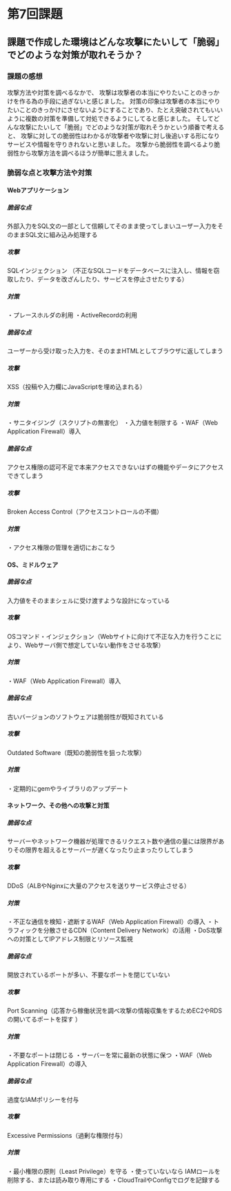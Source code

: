 # 第7回課題　

## 課題で作成した環境はどんな攻撃にたいして「脆弱」でどのような対策が取れそうか？

### 課題の感想

攻撃方法や対策を調べるなかで、
攻撃は攻撃者の本当にやりたいことのきっかけを作る為の手段に過ぎないと感じました。
対策の印象は攻撃者の本当にやりたいことのきっかけにさせないようにすることであり、たとえ突破されてもいいように複数の対策を準備して対処できるようにしてると感じました。
そしてどんな攻撃にたいして「脆弱」でどのような対策が取れそうかという順番で考えると、
攻撃に対しての脆弱性はわかるが攻撃者や攻撃に対し後追いする形になりサービスや情報を守りきれないと思いました。
攻撃から脆弱性を調べるより脆弱性から攻撃方法を調べるほうが簡単に思えました。

### 脆弱な点と攻撃方法や対策

#### Webアプリケーション

##### 脆弱な点

外部入力をSQL文の一部として信頼してそのまま使ってしまいユーザー入力をそのままSQL文に組み込み処理する

##### 攻撃

SQLインジェクション （不正なSQLコードをデータベースに注入し、情報を窃取したり、データを改ざんしたり、サービスを停止させたりする）

##### 対策

・プレースホルダの利用
・ActiveRecordの利用

##### 脆弱な点

ユーザーから受け取った入力を、そのままHTMLとしてブラウザに返してしまう

##### 攻撃

XSS（投稿や入力欄にJavaScriptを埋め込まれる）

##### 対策

・サニタイジング（スクリプトの無害化）
・入力値を制限する
・WAF（Web Application Firewall）導入

##### 脆弱な点

アクセス権限の認可不足で本来アクセスできないはずの機能やデータにアクセスできてしまう

##### 攻撃

Broken Access Control（アクセスコントロールの不備）

##### 対策

・アクセス権限の管理を適切におこなう


#### OS、ミドルウェア

##### 脆弱な点　

入力値をそのままシェルに受け渡すような設計になっている

##### 攻撃

OSコマンド・インジェクション（Webサイトに向けて不正な入力を行うことにより、Webサーバ側で想定していない動作をさせる攻撃）

##### 対策

・WAF（Web Application Firewall）導入

##### 脆弱な点

古いバージョンのソフトウェアは脆弱性が既知されている

##### 攻撃

Outdated Software（既知の脆弱性を狙った攻撃）

##### 対策

・定期的にgemやライブラリのアップデート


#### ネットワーク、その他への攻撃と対策

##### 脆弱な点

サーバーやネットワーク機器が処理できるリクエスト数や通信の量には限界がありその限界を超えるとサーバーが遅くなったり止まったりしてしまう

##### 攻撃

DDoS（ALBやNginxに大量のアクセスを送りサービス停止させる）

##### 対策

・不正な通信を検知・遮断するWAF（Web Application Firewall）の導入
・トラフィックを分散させるCDN（Content Delivery Network）の活用
・DoS攻撃への対策としてIPアドレス制限とリソース監視

##### 脆弱な点

 開放されているポートが多い、不要なポートを閉じていない

##### 攻撃

Port Scanning（応答から稼働状況を調べ攻撃の情報収集をするためEC2やRDSの開いてるポートを探す
）

##### 対策

・不要なポートは閉じる
・サーバーを常に最新の状態に保つ
・WAF（Web Application Firewall）の導入

##### 脆弱な点

過度なIAMポリシーを付与

##### 攻撃

Excessive Permissions（過剰な権限付与）

##### 対策

・最小権限の原則（Least Privilege）を守る
・使っていないなら IAMロールを削除する、または読み取り専用にする
・CloudTrailやConfigでログを記録する